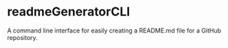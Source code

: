 # readmeGeneratorCLI
A command line interface for easily creating a README.md file for a GitHub repository.
